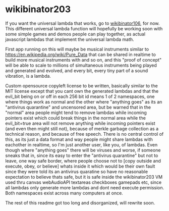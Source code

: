 # wikibinator203
If you want the universal lambda that works, go to <a href=https://github.com/benrayfield/wikibinator106>wikibinator106</a>, for now. This different universal lambda function will hopefully be working soon with some simple games and demos people can play together, as actual javascript lambdas that implement the universal lambda math.

First app running on this will maybe be musical instruments similar to https://en.wikipedia.org/wiki/Pure_Data that can be shared in realtime to build more musical instruments with and so on, and this "proof of concept" will be able to scale to millions of simultaneous instruments being played and generated and evolved, and every bit, every tiny part of a sound vibration, is a lambda.

Custom opensource copyleft license to be written, basically similar to the MIT license except that you cant own the generated lambdas and that the evil_bit being on or off in each 256 bit id means 1 of 2 namespaces, one where things work as normal and the other where "anything goes" as its an "antivirus quarantine" and uncensored area, but be warned that in the "normal" area people might tend to remove lambdas while incoming pointers exist which could break things in the normal area while the evil_bit=true area will not remove anything while incoming pointers exist (and even then might still not), because of merkle garbage collection as a technical reason, and because of free speech. There is no central control of this, as its just a data format and way people might share lambdas with eachother in realtime, so I'm just another user, like you, of lambdas. Even though where "anything goes" there will be viruses and worse, if someone sneaks that in, since its easy to enter the "antivirus quarantine" but not to leave, one way safe border, where people choose not to [copy outside and execute, obey, or believe] whats inside it which would be their own fault since they were told its an antivirus quaratine so have no reasonable expectation to believe thats safe, but it is safe inside the wikibinator203 VM used thru canvas webAudioAPI textareas checkboxes gamepads etc, since all lambdas only generate more lambdas and dont need execute permission. Both namespaces exist across many computers at once.

The rest of this readme got too long and disorganized, will rewrite soon.
